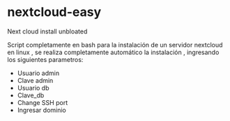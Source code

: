 # nextcloud-easy


Next cloud install unbloated


Script completamente en bash para la instalación de un servidor nextcloud en linux , se realiza completamente automático la instalación  , ingresando los siguientes parametros:

- Usuario admin 
- Clave admin
- Usuario db
- Clave_db  
- Change SSH port  
- Ingresar dominio  
